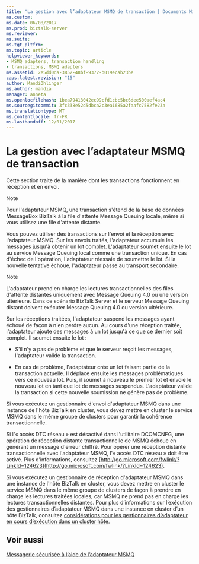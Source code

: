 ```yaml
---
title: "La gestion avec l’adaptateur MSMQ de transaction | Documents Microsoft"
ms.custom: 
ms.date: 06/08/2017
ms.prod: biztalk-server
ms.reviewer: 
ms.suite: 
ms.tgt_pltfrm: 
ms.topic: article
helpviewer_keywords:
- MSMQ adapters, transaction handling
- transactions, MSMQ adapters
ms.assetid: 2e5dd0da-3852-48bf-9372-b019ecab23be
caps.latest.revision: "15"
author: MandiOhlinger
ms.author: mandia
manager: anneta
ms.openlocfilehash: 1bea79413042ec99cfd1cbc5bc6dee500aef4ac4
ms.sourcegitcommit: 3fc338e52d5dbca2c3ea1685a2faafc7582fe23a
ms.translationtype: MT
ms.contentlocale: fr-FR
ms.lasthandoff: 12/01/2017
---
```

# <a name="transaction-handling-with-the-msmq-adapter"></a>La gestion avec l’adaptateur MSMQ de transaction
Cette section traite de la manière dont les transactions fonctionnent en réception et en envoi.  
  
> [!NOTE]
>  Pour l'adaptateur MSMQ, une transaction s'étend de la base de données MessageBox BizTalk à la file d'attente Message Queuing locale, même si vous utilisez une file d'attente distante.  
  
 Vous pouvez utiliser des transactions sur l'envoi et la réception avec l'adaptateur MSMQ. Sur les envois traités, l'adaptateur accumule les messages jusqu'à obtenir un lot complet. L'adaptateur soumet ensuite le lot au service Message Queuing local comme une transaction unique. En cas d'échec de l'opération, l'adaptateur réessaie de soumettre le lot. Si la nouvelle tentative échoue, l'adaptateur passe au transport secondaire.  
  
> [!NOTE]
>  L'adaptateur prend en charge les lectures transactionnelles des files d'attente distantes uniquement avec Message Queuing 4.0 ou une version ultérieure. Dans ce scénario BizTalk Server et le serveur Message Queuing distant doivent exécuter Message Queuing 4.0 ou version ultérieure.  
  
 Sur les réceptions traitées, l'adaptateur suspend les messages ayant échoué de façon à n'en perdre aucun. Au cours d'une réception traitée, l'adaptateur ajoute des messages à un lot jusqu'à ce que ce dernier soit complet. Il soumet ensuite le lot :  
  
-   S'il n'y a pas de problème et que le serveur reçoit les messages, l'adaptateur valide la transaction.  
  
-   En cas de problème, l'adaptateur crée un lot faisant partie de la transaction actuelle. Il déplace ensuite les messages problématiques vers ce nouveau lot. Puis, il soumet à nouveau le premier lot et envoie le nouveau lot en tant que lot de messages suspendus. L'adaptateur valide la transaction si cette nouvelle soumission ne génère pas de problème.  
  
 Si vous exécutez un gestionnaire d'envoi d'adaptateur MSMQ dans une instance de l'hôte BizTalk en cluster, vous devez mettre en cluster le service MSMQ dans le même groupe de clusters pour garantir la cohérence transactionnelle.  
  
 Si l'« accès DTC réseau » est désactivé dans l'utilitaire DCOMCNFG, une opération de réception distante transactionnelle de MSMQ échoue en générant un message d'erreur chiffré.  Pour opérer une réception distante transactionnelle avec l'adaptateur MSMQ, l'« accès DTC réseau » doit être activé. Plus d’informations, consultez [http://go.microsoft.com/fwlink/?LinkId=124623](http://go.microsoft.com/fwlink/?LinkId=124623).  
  
 Si vous exécutez un gestionnaire de réception d'adaptateur MSMQ dans une instance de l'hôte BizTalk en cluster, vous devez mettre en cluster le service MSMQ dans le même groupe de clusters de façon à prendre en charge les lectures traitées locales, car MSMQ ne prend pas en charge les lectures transactionnelles distantes. Pour plus d’informations sur l’exécution des gestionnaires d’adaptateur MSMQ dans une instance en cluster d’un hôte BizTalk, consultez [considérations pour les gestionnaires d’adaptateur en cours d’exécution dans un cluster hôte](../core/considerations-for-running-adapter-handlers-within-a-clustered-host1.md).  
  
## <a name="see-also"></a>Voir aussi  
 [Messagerie sécurisée à l’aide de l’adaptateur MSMQ](../core/reliable-messaging-with-the-msmq-adapter.md)